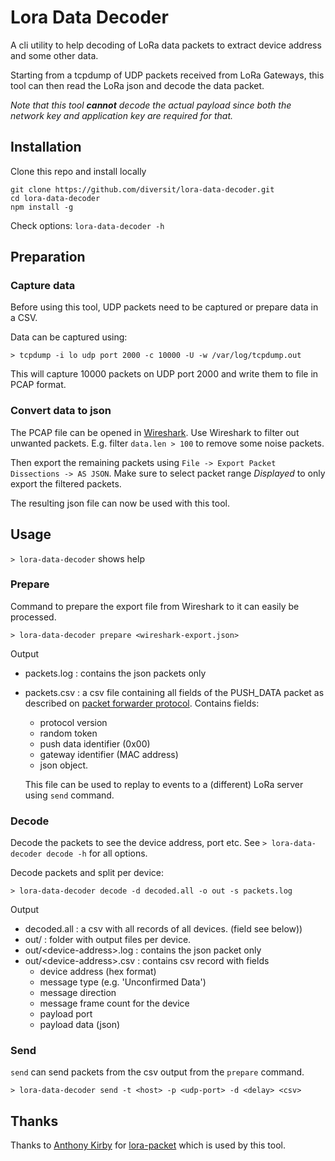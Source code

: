 # Lora Data Decoder

A cli utility to help decoding of LoRa data packets to extract device address and some other data.

Starting from a tcpdump of UDP packets received from LoRa Gateways,
this tool can then read the LoRa json and decode the data packet.

_Note that this tool __cannot__ decode the actual payload since both the network key and application key are required for that._

## Installation

Clone this repo and install locally

```
git clone https://github.com/diversit/lora-data-decoder.git
cd lora-data-decoder
npm install -g
```

Check options:
`lora-data-decoder -h`

## Preparation

### Capture data
Before using this tool, UDP packets need to be captured or prepare data in a CSV.

Data can be captured using:

`> tcpdump -i lo udp port 2000 -c 10000 -U -w /var/log/tcpdump.out`

This will capture 10000 packets on UDP port 2000 and write them to file in PCAP format.

### Convert data to json

The PCAP file can be opened in [Wireshark](https://www.wireshark.org).
Use Wireshark to filter out unwanted packets. E.g. filter `data.len > 100` to remove some noise packets.

Then export the remaining packets using `File -> Export Packet Dissections -> AS JSON`.
Make sure to select packet range _Displayed_ to only export the filtered packets.

The resulting json file can now be used with this tool.

## Usage

`> lora-data-decoder` shows help

### Prepare

Command to prepare the export file from Wireshark to it can easily be processed.

`> lora-data-decoder prepare <wireshark-export.json>`

Output
- packets.log : contains the json packets only
- packets.csv : a csv file containing all fields of the PUSH_DATA packet as described on [packet forwarder protocol](https://github.com/Lora-net/packet_forwarder/blob/master/PROTOCOL.TXT). Contains fields:
  - protocol version
  - random token
  - push data identifier (0x00)
  - gateway identifier (MAC address)
  - json object.
  
  This file can be used to replay to events to a (different) LoRa server using `send` command.

### Decode

Decode the packets to see the device address, port etc.
See `> lora-data-decoder decode -h` for all options.

Decode packets and split per device:

`> lora-data-decoder decode -d decoded.all -o out -s packets.log`

Output
- decoded.all : a csv with all records of all devices. (field see below))
- out/ : folder with output files per device.
- out/\<device-address>.log : contains the json packet only
- out/\<device-address>.csv : contains csv record with fields
  - device address (hex format)
  - message type (e.g. 'Unconfirmed Data')
  - message direction
  - message frame count for the device
  - payload port
  - payload data (json)

### Send

`send` can send packets from the csv output from the `prepare` command.

`> lora-data-decoder send -t <host> -p <udp-port> -d <delay> <csv>`

## Thanks

Thanks to [Anthony Kirby](https://github.com/anthonykirby) for [lora-packet](https://github.com/anthonykirby/lora-packet) which is used by this tool.
